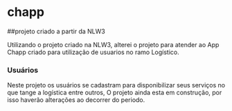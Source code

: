 # chapp

##projeto criado a partir da NLW3

Utilizando o projeto criado na NLW3, alterei o projeto para atender ao App Chapp criado para utilização de usuarios no ramo Logístico.

### Usuários

Neste projeto os usuários se cadastram para disponibilizar seus serviços no que tange a logística entre outros,
O projeto ainda esta em construção, por isso haverão alterações ao decorrer do periodo.

